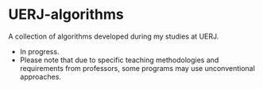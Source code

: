 # UERJ-algorithms
A collection of algorithms developed during my studies at UERJ.

- In progress.
- Please note that due to specific teaching methodologies and requirements from professors, some programs may use unconventional approaches.
